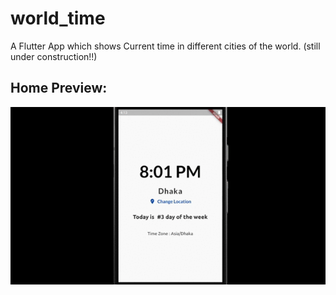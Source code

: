 # world_time

A Flutter App which shows Current time in different cities of the world.
(still under construction!!)
## Home Preview:

![](home.gif)

